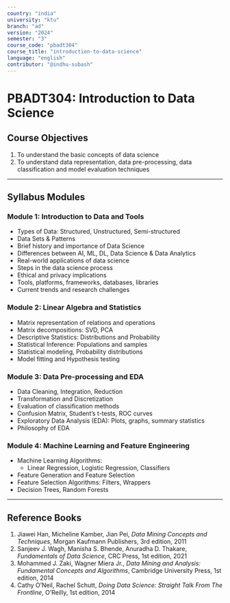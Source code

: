 ```yaml
--- 
country: "india"
university: "ktu"
branch: "ad" 
version: "2024"
semester: "3"
course_code: "pbadt304"
course_title: "introduction-to-data-science"
language: "english"
contributor: "@indhu-subash"
---
```


# PBADT304: Introduction to Data Science

## Course Objectives

1. To understand the basic concepts of data science  
2. To understand data representation, data pre-processing, data classification and model evaluation techniques  

---

## Syllabus Modules

### Module 1: Introduction to Data and Tools
- Types of Data: Structured, Unstructured, Semi-structured  
- Data Sets & Patterns  
- Brief history and importance of Data Science  
- Differences between AI, ML, DL, Data Science & Data Analytics  
- Real-world applications of data science  
- Steps in the data science process  
- Ethical and privacy implications  
- Tools, platforms, frameworks, databases, libraries  
- Current trends and research challenges  

### Module 2: Linear Algebra and Statistics
- Matrix representation of relations and operations  
- Matrix decompositions: SVD, PCA  
- Descriptive Statistics: Distributions and Probability  
- Statistical Inference: Populations and samples  
- Statistical modeling, Probability distributions  
- Model fitting and Hypothesis testing  

### Module 3: Data Pre-processing and EDA
- Data Cleaning, Integration, Reduction  
- Transformation and Discretization  
- Evaluation of classification methods  
- Confusion Matrix, Student’s t-tests, ROC curves  
- Exploratory Data Analysis (EDA): Plots, graphs, summary statistics  
- Philosophy of EDA  

### Module 4: Machine Learning and Feature Engineering
- Machine Learning Algorithms:  
  - Linear Regression, Logistic Regression, Classifiers  
- Feature Generation and Feature Selection  
- Feature Selection Algorithms: Filters, Wrappers  
- Decision Trees, Random Forests  

---

## Reference Books

1. Jiawei Han, Micheline Kamber, Jian Pei, *Data Mining Concepts and Techniques*, Morgan Kaufmann Publishers, 3rd edition, 2011  
2. Sanjeev J. Wagh, Manisha S. Bhende, Anuradha D. Thakare, *Fundamentals of Data Science*, CRC Press, 1st edition, 2021  
3. Mohammed J. Zaki, Wagner Miera Jr., *Data Mining and Analysis: Fundamental Concepts and Algorithms*, Cambridge University Press, 1st edition, 2014  
4. Cathy O’Neil, Rachel Schutt, *Doing Data Science: Straight Talk From The Frontline*, O’Reilly, 1st edition, 2014  

